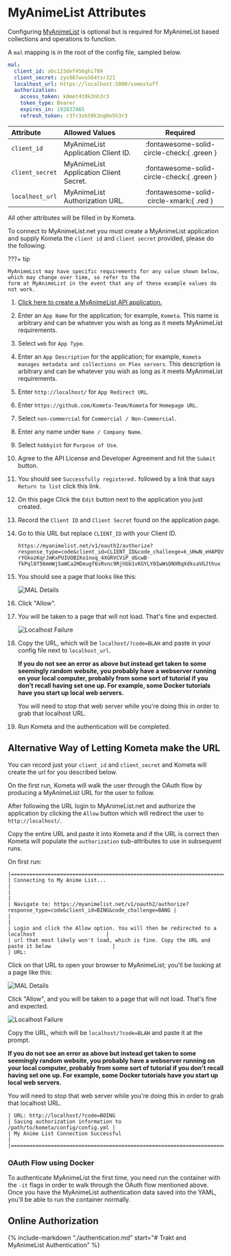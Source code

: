 # MyAnimeList Attributes

Configuring [MyAnimeList](https://myanimelist.net/) is optional but is required for MyAnimeList based collections and operations to function.

A `mal` mapping is in the root of the config file, sampled below.

```yaml title="config.yml MyAnimeList sample"
mal:
  client_id: abc123def456ghi789
  client_secret: zyx987wvu564tsr321
  localhost_url: https://localhost:5000/somestuff
  authorization:
    access_token: k0met4t0k3nh3r3
    token_type: Bearer
    expires_in: 192837465
    refresh_token: r3fr3sht0k3ng0e5h3r3
```

| Attribute       | Allowed Values                         |                  Required                  |
|:----------------|:---------------------------------------|:------------------------------------------:|
| `client_id`     | MyAnimeList Application Client ID.     | :fontawesome-solid-circle-check:{ .green } |
| `client_secret` | MyAnimeList Application Client Secret. | :fontawesome-solid-circle-check:{ .green } |
| `localhost_url` | MyAnimeList Authorization URL.         |  :fontawesome-solid-circle-xmark:{ .red }  |

All other attributes will be filled in by Kometa.

To connect to MyAnimeList.net you must create a MyAnimeList application and supply Kometa the `client id` and `client secret` provided, please do the following:

???+ tip
    
    MyAnimeList may have specific requirements for any value shown below, which may change over time, so refer to the 
    form at MyAnimeList in the event that any of these example values do not work.

1. [Click here to create a MyAnimeList API application.](https://myanimelist.net/apiconfig/create)
2. Enter an `App Name` for the application; for example, `Kometa`. This name is arbitrary and can be whatever you wish as long as it meets MyAnimeList requirements.
3. Select `web` for `App Type`.
4. Enter an `App Description` for the application; for example, `Kometa manages metadata and collections on Plex servers`. 
   This description is arbitrary and can be whatever you wish as long as it meets MyAnimeList requirements.
5. Enter `http://localhost/` for `App Redirect URL`.
6. Enter `https://github.com/Kometa-Team/Kometa` for `Homepage URL`.
7. Select `non-commercial` for `Commercial / Non-Commercial`.
8. Enter any name under `Name / Company Name`.
9. Select `hobbyist` for `Purpose of Use`.
10. Agree to the API License and Developer Agreement and hit the `Submit` button.
11. You should see `Successfully registered.` followed by a link that says `Return to list` click this link.
12. On this page Click the `Edit` button next to the application you just created.
13. Record the `Client ID` and `Client Secret` found on the application page.
14. Go to this URL but replace `CLIENT_ID` with your Client ID.

     ```
     https://myanimelist.net/v1/oauth2/authorize?response_type=code&client_id=CLIENT_ID&code_challenge=k_UHwN_eHAPQVXiceC-rYGkozKqrJmKxPUIUOBIKo1noq_4XGRVCViP_dGcwB-fkPql8f56mmWj5aWCa2HDeugf6sRvnc9Rjhbb1vKGYLY0IwWsDNXRqXdksaVGJthux
     ```

15. You should see a page that looks like this:

     ![MAL Details](../assets/images/config/mal.png)

16. Click "Allow".
17. You will be taken to a page that will not load. That's fine and expected.

     ![Localhost Failure](../assets/images/config/localhost-fail.png)

18. Copy the URL, which will be `localhost/?code=BLAH` and paste in your config file next to `localhost_url`.

     **If you do not see an error as above but instead get taken to some seemingly random website, you probably have a webserver running on your local computer, 
     probably from some sort of tutorial if you don't recall having set one up. For example, some Docker tutorials have you start up local web servers.**
    
     You will need to stop that web server while you're doing this in order to grab that localhost URL.

19. Run Kometa and the authentication will be completed.

## Alternative Way of Letting Kometa make the URL

You can record just your `client_id` and `client_secret` and Kometa will create the url for you described below.

On the first run, Kometa will walk the user through the OAuth flow by producing a MyAnimeList URL for the user to follow. 

After following the URL login to MyAnimeList.net and authorize the application by clicking the `Allow` button which will redirect the user to `http://localhost/`. 

Copy the entire URL and paste it into Kometa and if the URL is correct then Kometa will populate the `authorization` sub-attributes to use in subsequent runs.

On first run:
```
|====================================================================================================|
| Connecting to My Anime List...                                                                     |
|                                                                                                    |
| Navigate to: https://myanimelist.net/v1/oauth2/authorize?response_type=code&client_id=BING&code_challenge=BANG |
|                                                                                                    |
| Login and click the Allow option. You will then be redirected to a localhost                       |
| url that most likely won't load, which is fine. Copy the URL and paste it below                    |
| URL:

```

Click on that URL to open your browser to MyAnimeList; you'll be looking at a page like this:

![MAL Details](../assets/images/config/mal.png)

Click "Allow", and you will be taken to a page that will not load. That's fine and expected.

![Localhost Failure](../assets/images/config/localhost-fail.png)

Copy the URL, which will be `localhost/?code=BLAH` and paste it at the prompt.

**If you do not see an error as above but instead get taken to some seemingly random website, you probably have a webserver running on your local computer, 
probably from some sort of tutorial if you don't recall having set one up. For example, some Docker tutorials have you start up local web servers.**

You will need to stop that web server while you're doing this in order to grab that localhost URL.

```
| URL: http://localhost/?code=BOING
| Saving authorization information to /path/to/kometa/config/config.yml |
| My Anime List Connection Successful                                                                |
|====================================================================================================|

```

### OAuth Flow using Docker

To authenticate MyAnimeList the first time, you need run the container with the `-it` flags in order to walk through the OAuth flow mentioned above. 
Once you have the MyAnimeList authentication data saved into the YAML, you'll be able to run the container normally.

## Online Authorization

{% 
  include-markdown "./authentication.md"
  start="# Trakt and MyAnimeList Authentication"
%}

